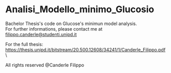 # Analisi_Modello_minimo_Glucosio

Bachelor Thesis's code on Glucose's minimun model analysis. \
For further informations, please contact me at filippo.canderle@studenti.unipd.it

For the full thesis: https://thesis.unipd.it/bitstream/20.500.12608/34241/1/Canderle_Filippo.pdf \

All rights reserved @Canderle Filippo
